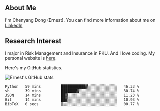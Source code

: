 ## About Me

I'm Chenyang Dong (Ernest). You can find more information about me on [LinkedIn](https://www.linkedin.com/in/%E6%99%A8%E9%98%B3-%E8%91%A3-918ab41b4/)

## Research Interest

I major in Risk Management and Insurance in PKU. And I love coding. My personal website is [here](https://ernestdong.github.io).

Here's my GitHub statistics.

![Ernest's GitHub stats](https://github-readme-stats.vercel.app/api?username=ErnestDong&show_icons=true?count_private=true)

<!--START_SECTION:waka-->

```text
Python   59 mins         ███████████▓░░░░░░░░░░░░░   46.33 %
sh       39 mins         ███████▓░░░░░░░░░░░░░░░░░   30.74 %
JSON     14 mins         ██▓░░░░░░░░░░░░░░░░░░░░░░   11.23 %
Git      14 mins         ██▓░░░░░░░░░░░░░░░░░░░░░░   10.93 %
BibTeX   0 secs          ▒░░░░░░░░░░░░░░░░░░░░░░░░   00.77 %
```

<!--END_SECTION:waka-->
